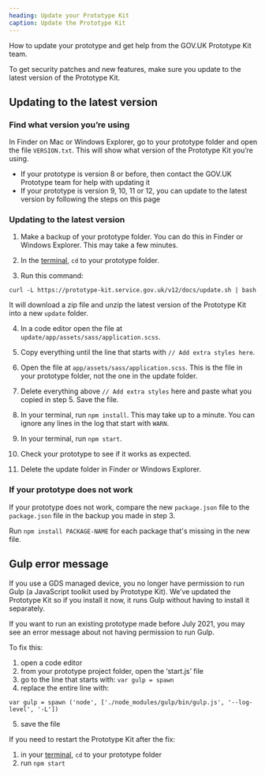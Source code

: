 ```yaml
---
heading: Update your Prototype Kit
caption: Update the Prototype Kit
---
```


How to update your prototype and get help from the GOV.UK Prototype Kit team.

To get security patches and new features, make sure you update to the latest version of the Prototype Kit.

## Updating to the latest version

### Find what version you’re using

In Finder on Mac or Windows Explorer, go to your prototype folder and open the file `VERSION.txt`. This will show what version of the Prototype Kit you’re using.

- If your prototype is version 8 or before, then contact the GOV.UK Prototype team for help with updating it
- If your prototype is version 9, 10, 11 or 12, you can update to the latest version by following the steps on this page

### Updating to the latest version

1. Make a backup of your prototype folder. You can do this in Finder or Windows Explorer. This may take a few minutes.

2. In the [terminal](./install/requirements#terminal), `cd` to your prototype folder.

3. Run this command:

```
curl -L https://prototype-kit.service.gov.uk/v12/docs/update.sh | bash
```

It will download a zip file and unzip the latest version of the Prototype Kit into a new `update` folder.

4. In a code editor open the file at `update/app/assets/sass/application.scss`.

5. Copy everything until the line that starts with `// Add extra styles here`.

6. Open the file at `app/assets/sass/application.scss`. This is the file in your prototype folder, not the one in the update folder.

7. Delete everything above `// Add extra styles` here and paste what you copied in step 5. Save the file.

8. In your terminal, run `npm install`. This may take up to a minute. You can ignore any lines in the log that start with `WARN`.

9. In your terminal, run `npm start`.

10. Check your prototype to see if it works as expected.

11. Delete the update folder in Finder or Windows Explorer.

### If your prototype does not work

If your prototype does not work, compare the new `package.json` file to the `package.json` file in the backup you made in step 3.

Run `npm install PACKAGE-NAME` for each package that's missing in the new file.

## Gulp error message

If you use a GDS managed device, you no longer have permission to run Gulp (a JavaScript toolkit used by Prototype Kit). We’ve updated the Prototype Kit so if you install it now, it runs Gulp without having to install it separately.

If you want to run an existing prototype made before July 2021, you may see an error message about not having permission to run Gulp.

To fix this:

1. open a code editor
2. from your prototype project folder, open the ‘start.js’ file
3. go to the line that starts with: `var gulp = spawn`
4. replace the entire line with:

`var gulp = spawn ('node', ['./node_modules/gulp/bin/gulp.js', '--log-level', '-L'])`

5. save the file

If you need to restart the Prototype Kit after the fix:

1. in your [terminal](./install/requirements#terminal), `cd` to your prototype folder
2. run `npm start`
